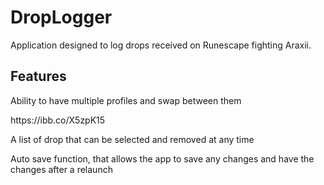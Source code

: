 # DropLogger
Application designed to log drops received on Runescape fighting Araxii.

<H2>Features</H2>
<p>Ability to have multiple profiles and swap between them</p>
<p>https://ibb.co/X5zpK15</p>
<p>A list of drop that can be selected and removed at any time</p>
<p>Auto save function, that allows the app to save any changes and have the changes after a relaunch</p>


